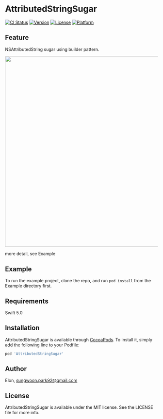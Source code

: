 # AttributedStringSugar

[![CI Status](https://img.shields.io/travis/ElonPark/AttributedStringSugar.svg?style=flat)](https://travis-ci.org/ElonPark/AttributedStringSugar)
[![Version](https://img.shields.io/cocoapods/v/AttributedStringSugar.svg?style=flat)](https://cocoapods.org/pods/AttributedStringSugar)
[![License](https://img.shields.io/cocoapods/l/AttributedStringSugar.svg?style=flat)](https://cocoapods.org/pods/AttributedStringSugar)
[![Platform](https://img.shields.io/cocoapods/p/AttributedStringSugar.svg?style=flat)](https://cocoapods.org/pods/AttributedStringSugar)

## Feature

NSAttributedString sugar using builder pattern.

<p>
<img src="https://user-images.githubusercontent.com/13270453/77228119-7348bf00-6bc8-11ea-95c4-06c624ff8ca3.png" alt="" width="805.6" height="629.6" border="0" />
</p>

more detail, see Example

## Example

To run the example project, clone the repo, and run `pod install` from the Example directory first.

## Requirements
Swift 5.0

## Installation

AttributedStringSugar is available through [CocoaPods](https://cocoapods.org). To install
it, simply add the following line to your Podfile:

```ruby
pod 'AttributedStringSugar'
```

## Author

Elon, sungwoon.park92@gmail.com

## License

AttributedStringSugar is available under the MIT license. See the LICENSE file for more info.
